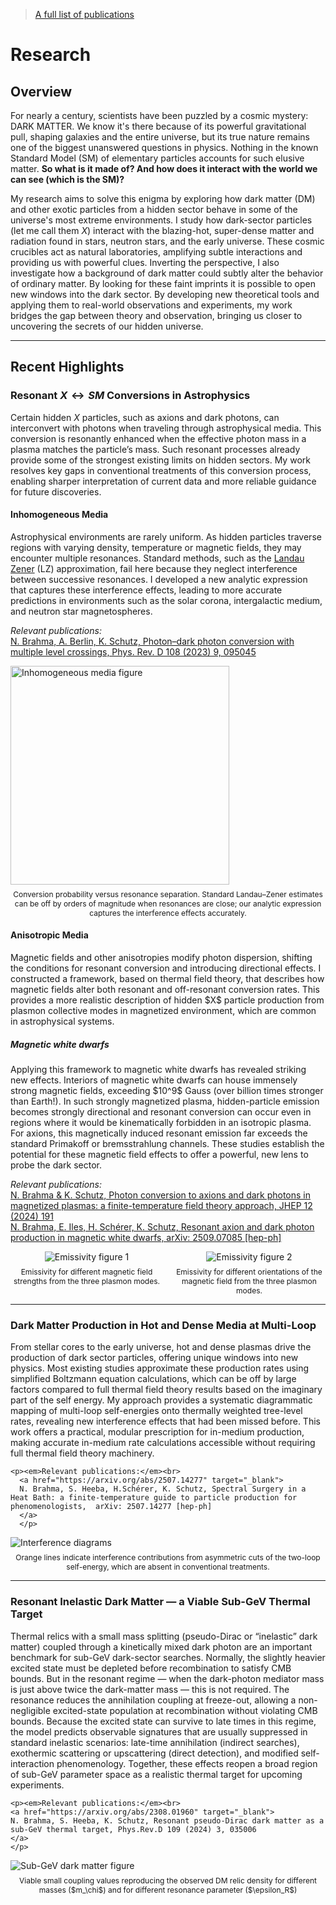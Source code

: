 <blockquote>
  <a href="https://inspirehep.net/authors/2664905" target="_blank">
    A full list of publications
  </a>
</blockquote>

# Research

## Overview

For nearly a century, scientists have been puzzled by a cosmic mystery: DARK MATTER. We know it's there because of its powerful gravitational pull, shaping galaxies and the entire universe, but its true nature remains one of the biggest unanswered questions in physics. Nothing in the known Standard Model (SM) of elementary particles accounts for such elusive matter. **So what is it made of? And how does it interact with the world we can see (which is the SM)?**

My research aims to solve this enigma by exploring how dark matter (DM) and other exotic particles from a hidden sector behave in some of the universe's most extreme environments. I study how dark-sector particles (let me call them $X$) interact with the blazing-hot, super-dense matter and radiation found in stars, neutron stars, and the early universe. These cosmic crucibles act as natural laboratories, amplifying subtle interactions and providing us with powerful clues.
Inverting the perspective, I also investigate how a background of dark matter could subtly alter the behavior of ordinary matter. By looking for these faint imprints it is possible to open new windows into the dark sector. By developing new theoretical tools and applying them to real-world observations and experiments, my work bridges the gap between theory and observation, bringing us closer to uncovering the secrets of our hidden universe.

---

## Recent Highlights

### Resonant $X \leftrightarrow SM$ Conversions in Astrophysics

Certain hidden $X$ particles, such as axions and dark photons, can interconvert with photons when traveling through astrophysical media. This conversion is resonantly enhanced when the effective photon mass in a plasma matches the particle’s mass. Such resonant processes already provide some of the strongest existing limits on hidden sectors. My work resolves key gaps in conventional treatments of this conversion process, enabling sharper interpretation of current data and more reliable guidance for future discoveries.

#### Inhomogeneous Media

<div class="grid grid-cols-2 gap-4 items-start">

  <div class="text-justify">
    Astrophysical environments are rarely uniform. As hidden particles traverse regions with varying density, temperature or magnetic fields, they may encounter multiple resonances. Standard methods, such as the <a href="https://en.wikipedia.org/wiki/Landau–Zener_formula" target="_blank">Landau Zener</a> (LZ) approximation, fail here because they neglect interference between successive resonances. I developed a new analytic expression that captures these interference effects, leading to more accurate predictions in environments such as the solar corona, intergalactic medium, and neutron star magnetospheres.  
    
   <p><em>Relevant publications:</em><br>
    <a href="https://arxiv.org/abs/2308.08586" target="_blank">
    N. Brahma, A. Berlin, K. Schutz, Photon–dark photon conversion with multiple level crossings, Phys. Rev. D 108 (2023) 9, 095045
    </a>
    </p>

  </div>

  <div class="flex justify-center items-start">
    <div>
      <img src="./toy_a2000_b10.png" alt="Inhomogeneous media figure" style="height:350px; width:auto;">
      <figcaption style="font-size:12px; text-align:center; margin-top:0.5rem;">
        Conversion probability versus resonance separation. Standard Landau–Zener estimates can be off by orders of magnitude when resonances are close; our analytic expression captures the interference effects accurately.
      </figcaption>
    </div>
  </div>

</div>

#### Anisotropic Media

<div class="grid grid-cols-2 gap-4 items-start">

  <div class="text-justify">
    Magnetic fields and other anisotropies modify photon dispersion, shifting the conditions for resonant conversion and introducing directional effects. I constructed a framework, based on thermal field theory, that describes how magnetic fields alter both resonant and off-resonant conversion rates. This provides a more realistic description of hidden $X$ particle  production from plasmon collective modes in magnetized environment, which are common in astrophysical systems.
  </div>

</div>

##### Magnetic white dwarfs

<div class="grid grid-cols-2 gap-4 items-start">

  <div class="text-justify">
    Applying this framework to magnetic white dwarfs has revealed striking new effects. Interiors of magnetic white dwarfs can house immensely strong magnetic fields, exceeding $10^9$ Gauss (over billion times stronger than Earth!). In such strongly magnetized plasma, hidden-particle emission becomes strongly directional and resonant conversion can occur even in regions where it would be kinematically forbidden in an isotropic plasma. For axions, this magnetically induced resonant emission far exceeds the standard Primakoff or bremsstrahlung channels. These studies establish the potential for these magnetic field effects to offer a powerful, new lens to probe the dark sector.
  </div>

</div>

<p><em>Relevant publications:</em><br>
<a href="https://arxiv.org/abs/2410.14771" target="_blank">
N. Brahma & K. Schutz, Photon conversion to axions and dark photons in magnetized plasmas: a finite-temperature field theory approach, JHEP 12 (2024) 191 
</a><br>
<a href="https://arxiv.org/abs/2509.07085" target="_blank">
N. Brahma, E. Iles, H. Schérer, K. Schutz, Resonant axion and dark photon production in magnetic white dwarfs, arXiv: 2509.07085 [hep-ph] 
</a>
</p>

<div style="display: flex; justify-content: space-between; gap: 1rem; flex-wrap: wrap;">

  <div style="flex: 1; text-align: center;">
    <img src="./vol_dQdOmega_vs_r_wB_massWD05_allmode.gif" 
         alt="Emissivity figure 1" 
         style="max-width: 90%; height: auto;">
    <figcaption style="font-size:12px; text-align:center; margin-top:0.5rem;">
      Emissivity for different magnetic field strengths from the three plasmon modes.
    </figcaption>
  </div>

  <div style="flex: 1; text-align: center;">
    <img src="./vol_dQdOmega_vs_r_thetaB_massWD05_allmode.gif" 
         alt="Emissivity figure 2" 
         style="max-width: 90%; height: auto;">
    <figcaption style="font-size:12px; text-align:center; margin-top:0.5rem;">
      Emissivity for different orientations of the magnetic field from the three plasmon modes.
    </figcaption>
  </div>

</div>


---

### Dark Matter Production in Hot and Dense Media at Multi-Loop

<div class="grid grid-cols-2 gap-4 items-start">

  <div class="text-justify">
    From stellar cores to the early universe, hot and dense plasmas drive the production of dark sector particles, offering unique windows into new physics. Most existing studies approximate these production rates using simplified Boltzmann equation calculations, which can be off by large factors compared to full thermal field theory results based on the imaginary part of the self energy. My approach provides a systematic diagrammatic mapping of multi-loop self-energies onto thermally weighted tree-level rates, revealing new interference effects that had been missed before. This work offers a practical, modular prescription for in-medium production, making accurate in-medium rate calculations accessible without requiring full thermal field theory machinery.

    <p><em>Relevant publications:</em><br>
      <a href="https://arxiv.org/abs/2507.14277" target="_blank">
      N. Brahma, S. Heeba, H.Schérer, K. Schutz, Spectral Surgery in a Heat Bath: a finite-temperature guide to particle production for phenomenologists,  arXiv: 2507.14277 [hep-ph]
      </a>
      </p>

  </div>

  <div class="flex justify-center items-start">
    <div>
      <img src="./Intf_diagram_2loop.png" alt="Interference diagrams" class="h-72 w-[450px]">
      <figcaption style="font-size:12px; text-align:center; margin-top:0.5rem;">
        Orange lines indicate interference contributions from asymmetric cuts of the two-loop self-energy, which are absent in conventional treatments.
      </figcaption>
    </div>
  </div>

</div>

---

### Resonant Inelastic Dark Matter — a Viable Sub-GeV Thermal Target

<div class="grid grid-cols-2 gap-4 items-start">

  <div class="text-justify">
    Thermal relics with a small mass splitting (pseudo-Dirac or “inelastic” dark matter) coupled through a kinetically mixed dark photon are an important benchmark for sub-GeV dark-sector searches. Normally, the slightly heavier excited state must be depleted before recombination to satisfy CMB bounds. But in the resonant regime — when the dark-photon mediator mass is just above twice the dark-matter mass — this is not required. The resonance reduces the annihilation coupling at freeze-out, allowing a non-negligible excited-state population at recombination without violating CMB bounds. Because the excited state can survive to late times in this regime, the model predicts observable signatures that are usually suppressed in standard inelastic scenarios: late-time annihilation (indirect searches), exothermic scattering or upscattering (direct detection), and modified self-interaction phenomenology. Together, these effects reopen a broad region of sub-GeV parameter space as a realistic thermal target for upcoming experiments.

    <p><em>Relevant publications:</em><br>
    <a href="https://arxiv.org/abs/2308.01960" target="_blank">
    N. Brahma, S. Heeba, K. Schutz, Resonant pseudo-Dirac dark matter as a sub-GeV thermal target, Phys.Rev.D 109 (2024) 3, 035006
    </a>
    </p>

  </div>

  <div class="flex justify-center items-start">
    <div>
      <img src="./relic_params-1.png" alt="Sub-GeV dark matter figure" class="h-72 w-[450px]">
      <figcaption style="font-size:12px; text-align:center; margin-top:0.5rem;">
        Viable small coupling values reproducing the observed DM relic density for different masses ($m_\chi$) and for different resonance parameter ($\epsilon_R$)
